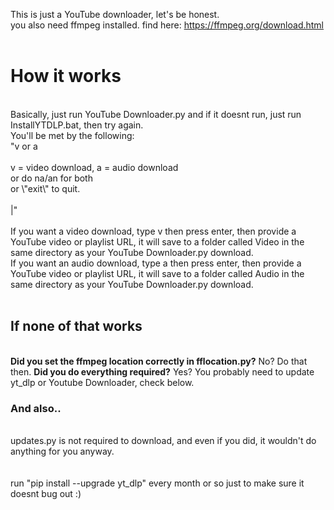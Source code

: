 This is just a YouTube downloader, let's be honest.<br>
you also need ffmpeg installed. find here: https://ffmpeg.org/download.html <br>
<br>
<h1>How it works</h1><br>
Basically, just run YouTube Downloader.py and if it doesnt run, just run InstallYTDLP.bat, then try again.<br>
You'll be met by the following:<br>
"v or a<br>
<br>
v = video download, a = audio download<br>
or do na/an for both<br>
or \"exit\" to quit.<br>
<br>
|"<br>
<br>
If you want a video download, type v then press enter, then provide a YouTube video or playlist URL, it will save to a folder called Video in the same directory as your YouTube Downloader.py download.<br>
If you want an audio download, type a then press enter, then provide a YouTube video or playlist URL, it will save to a folder called Audio in the same directory as your YouTube Downloader.py download.<br>
<br>
<h2>If none of that works</h2><br>
<b>Did you set the ffmpeg location correctly in fflocation.py?</b> No? Do that then.
<b>Did you do everything required?</b> Yes? You probably need to update yt_dlp or Youtube Downloader, check below.


<h3>And also..</h3><br>
updates.py is not required to download, and even if you did, it wouldn't do anything for you anyway.
<br>
<br>
<br>
run "pip install --upgrade yt_dlp" every month or so just to make sure it doesnt bug out :)
